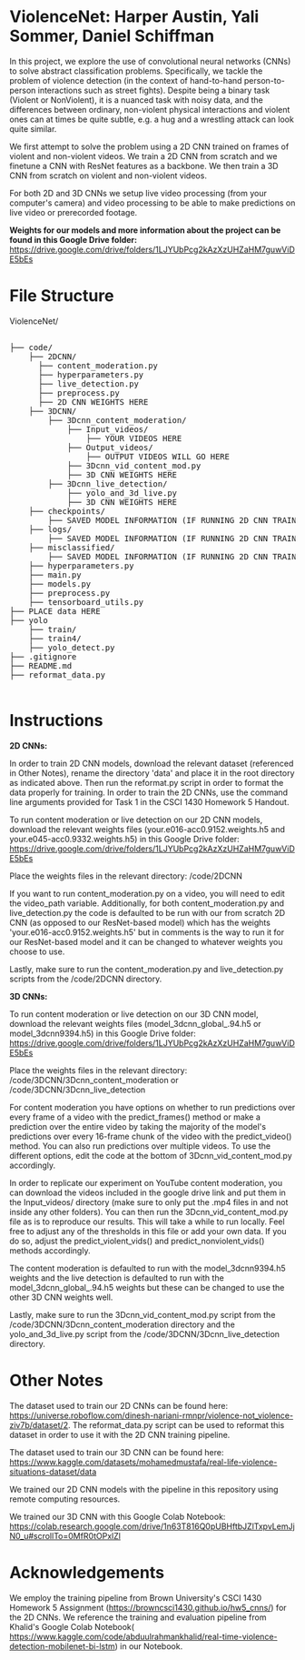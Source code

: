 # ViolenceNet: Harper Austin, Yali Sommer, Daniel Schiffman

In this project, we explore the use of convolutional neural networks (CNNs) to solve abstract classification problems. Specifically, we tackle the problem of violence detection (in the context of hand-to-hand person-to-person interactions such as street fights). Despite being a binary task (Violent or NonViolent), it is a nuanced task with noisy data, and the differences between ordinary, non-violent physical interactions and violent ones can at times be quite subtle, e.g. a hug and a wrestling attack can look quite similar. 

We first attempt to solve the problem using a 2D CNN trained on frames of violent and non-violent videos. We train a 2D CNN from scratch and we finetune a CNN with ResNet features as a backbone. We then train a 3D CNN from scratch on violent and non-violent videos.

For both 2D and 3D CNNs we setup live video processing (from your computer's camera) and video processing to be able to make predictions on live video or prerecorded footage.

**Weights for our models and more information about the project can be found in this Google Drive folder:** https://drive.google.com/drive/folders/1LJYUbPcg2kAzXzUHZaHM7guwViDE5bEs

# File Structure

ViolenceNet/

<pre> 
├── code/
    ├── 2DCNN/
      ├── content_moderation.py
      ├── hyperparameters.py
      ├── live_detection.py
      ├── preprocess.py
      ├── 2D CNN WEIGHTS HERE 
    ├── 3DCNN/
        ├── 3Dcnn_content_moderation/
            ├── Input_videos/
                ├── YOUR VIDEOS HERE
            ├── Output_videos/
                ├── OUTPUT VIDEOS WILL GO HERE
            ├── 3Dcnn_vid_content_mod.py
            ├── 3D CNN WEIGHTS HERE
        ├── 3Dcnn_live_detection/
            ├── yolo_and_3d_live.py
            ├── 3D CNN WEIGHTS HERE
    ├── checkpoints/
        ├── SAVED MODEL INFORMATION (IF RUNNING 2D CNN TRAINING PIPELINE)
    ├── logs/
        ├── SAVED MODEL INFORMATION (IF RUNNING 2D CNN TRAINING PIPELINE)
    ├── misclassified/
        ├── SAVED MODEL INFORMATION (IF RUNNING 2D CNN TRAINING PIPELINE)
    ├── hyperparameters.py
    ├── main.py
    ├── models.py
    ├── preprocess.py
    ├── tensorboard_utils.py
├── PLACE data HERE
├── yolo
    ├── train/
    ├── train4/
    ├── yolo_detect.py
├── .gitignore
├── README.md
├── reformat_data.py
 </pre>

# Instructions

**2D CNNs:**

In order to train 2D CNN models, download the relevant dataset (referenced in Other Notes), rename the directory 'data' and place it in the root directory as indicated above. Then run the reformat.py script in order to format the data properly for training. In order to train the 2D CNNs, use the command line arguments provided for Task 1 in the CSCI 1430 Homework 5 Handout. 

To run content moderation or live detection on our 2D CNN models, download the relevant weights files (your.e016-acc0.9152.weights.h5 and your.e045-acc0.9332.weights.h5) in this Google Drive folder: https://drive.google.com/drive/folders/1LJYUbPcg2kAzXzUHZaHM7guwViDE5bEs

Place the weights files in the relevant directory: /code/2DCNN

If you want to run content_moderation.py on a video, you will need to edit the video_path variable. Additionally, for both content_moderation.py and live_detection.py the code is defaulted to be run with our from scratch 2D CNN (as opposed to our ResNet-based model) which has the weights 'your.e016-acc0.9152.weights.h5' but in comments is the way to run it for our ResNet-based model and it can be changed to whatever weights you choose to use.

Lastly, make sure to run the content_moderation.py and live_detection.py scripts from the /code/2DCNN directory.

**3D CNNs:**

To run content moderation or live detection on our 3D CNN model, download the relevant weights files (model_3dcnn_global_.94.h5 or model_3dcnn9394.h5) in this Google Drive folder: https://drive.google.com/drive/folders/1LJYUbPcg2kAzXzUHZaHM7guwViDE5bEs

Place the weights files in the relevant directory: /code/3DCNN/3Dcnn_content_moderation or /code/3DCNN/3Dcnn_live_detection

For content moderation you have options on whether to run predictions over every frame of a video with the predict_frames() method or make a prediction over the entire video by taking the majority of the model's predictions over every 16-frame chunk of the video with the predict_video() method. You can also run predictions over multiple videos. To use the different options, edit the code at the bottom of 3Dcnn_vid_content_mod.py accordingly.

In order to replicate our experiment on YouTube content moderation, you can download the videos included in the google drive link and put them in the Input_videos/ directory (make sure to only put the .mp4 files in and not inside any other folders). You can then run the 3Dcnn_vid_content_mod.py file as is to reproduce our results. This will take a while to run locally. Feel free to adjust any of the thresholds in this file or add your own data. If you do so, adjust the predict_violent_vids()
and predict_nonviolent_vids() methods accordingly.

The content moderation is defaulted to run with the model_3dcnn9394.h5 weights and the live detection is defaulted to run with the model_3dcnn_global_.94.h5 weights but these can be changed to use the other 3D CNN weights well.

Lastly, make sure to run the 3Dcnn_vid_content_mod.py script from the /code/3DCNN/3Dcnn_content_moderation directory and the yolo_and_3d_live.py script from the /code/3DCNN/3Dcnn_live_detection directory. 

# Other Notes

The dataset used to train our 2D CNNs can be found here: https://universe.roboflow.com/dinesh-nariani-rmnpr/violence-not_violence-ziv7b/dataset/2. The reformat_data.py script can be used to reformat this dataset in order to use it with the 2D CNN training pipeline.

The dataset used to train our 3D CNN can be found here: https://www.kaggle.com/datasets/mohamedmustafa/real-life-violence-situations-dataset/data

We trained our 2D CNN models with the pipeline in this repository using remote computing resources.

We trained our 3D CNN with this Google Colab Notebook: https://colab.research.google.com/drive/1n63T816Q0pUBHftbJZlTxpvLemJjN0_u#scrollTo=0MfR0tOPxlZl



# Acknowledgements

We employ the training pipeline from Brown University's CSCI 1430 Homework 5 Assignment (https://browncsci1430.github.io/hw5_cnns/) for the 2D CNNs. We reference the training and evaluation pipeline from Khalid's Google Colab Notebook( https://www.kaggle.com/code/abduulrahmankhalid/real-time-violence-detection-mobilenet-bi-lstm) in our Notebook.
